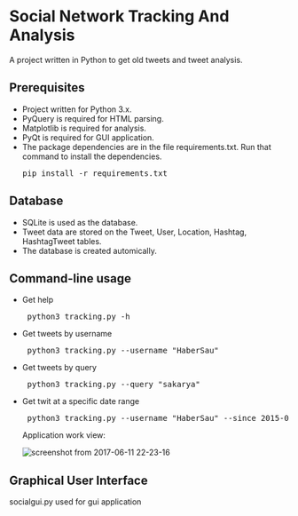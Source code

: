 # Social Network Tracking And Analysis

A project written in Python to get old tweets and tweet analysis.

## Prerequisites
  <ul>
  <li>Project written for Python 3.x.</li>

  <li>PyQuery is required for HTML parsing.</li>

  <li>Matplotlib is required for analysis.</li>

  <li>PyQt is required for GUI application.</li>  
  
  
  <li>The package dependencies are in the file requirements.txt. Run that command to install the dependencies.</li>
  
  <pre>pip install -r requirements.txt</pre>
  
</ul>

## Database

<ul>
  <li>SQLite is used as the database.</li>

  <li>Tweet data are stored on the Tweet, User, Location, Hashtag, HashtagTweet tables.</li>

  <li>The database is created automically.</li>
</ul>

## Command-line usage

<ul>
<li>Get help</li>

<pre> python3 tracking.py -h </pre>

<li>Get tweets by username </li>

<pre> python3 tracking.py --username "HaberSau" </pre>


<li>Get tweets by query</li>


<pre> python3 tracking.py --query "sakarya" </pre>


<li>Get twit at a specific date range</li>


<pre> python3 tracking.py --username "HaberSau" --since 2015-09-10 --until 2015-09-12 --maxtweets 10 </pre>

Application work view:

![screenshot from 2017-06-11 22-23-16](https://user-images.githubusercontent.com/17202632/27014790-793342d0-4f08-11e7-951e-5bc374504a48.png)
</ul>

## Graphical User Interface

 socialgui.py used for gui application
